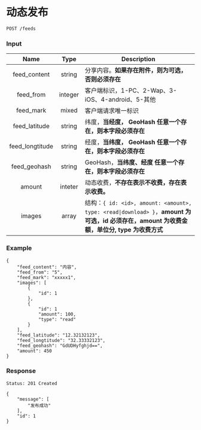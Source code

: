 # 动态发布

```
POST /feeds
```

### Input

| Name | Type | Description |
|:----:|:----:|----|
| feed_content | string | 分享内容。**如果存在附件，则为可选，否则必须存在** |
| feed_from | integer | 客户端标识，1-PC、2-Wap、3-iOS、4-android、5-其他 |
| feed_mark | mixed | 客户端请求唯一标识 |
| feed_latitude | string | 纬度，**当经度， GeoHash 任意一个存在，则本字段必须存在** |
| feed_longtitude | string | 经度，**当纬度， GeoHash 任意一个存在，则本字段必须存在** |
| feed_geohash | string | GeoHash，**当纬度、经度 任意一个存在，则本字段必须存在** |
| amount | inteter | 动态收费，**不存在表示不收费，存在表示收费。**|
| images | array | 结构：`{ id: <id>, amount: <amount>, type: <read\|download> }`，**amount 为可选，id 必须存在，amount 为收费金额，单位分, type 为收费方式** |


### Example
```json5
{
    "feed_content": "内容",
    "feed_from": "5",
    "feed_mark": "xxxxx1",
    "images": [
        {
            "id": 1
        },
        {
            "id": 1
            "amount": 100,
            "type": "read"
        }
    ],
    "feed_latitude": "12.32132123",
    "feed_longtitude": "32.33332123",
    "feed_geohash": "GdUDHyfghjd==",
    "amount": 450
}
```

### Response

```
Status: 201 Created
```
```json5
{
    "message": [
        "发布成功"
    ],
    "id": 1
}
```
